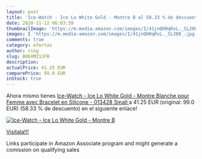```yaml
---
layout: post
title: 'Ice-Watch - Ice Lo White Gold - Montre B al 58.33 % de descuento'
date: 2020-11-12 06:03:59
thumbnailImage: 'https://m.media-amazon.com/images/I/41jnQH0qRxL._SL200_.jpg'
images: [ 'https://m.media-amazon.com/images/I/41jnQH0qRxL._SL200_.jpg' ]
comments: true
category: ofertas
author: ring
slug: B06XMZ1JFB
description:
actualPrice: 41.25 EUR
comparePrice: 99.0 EUR
inStock: true
---
```


Ahora mismo tienes [Ice-Watch - Ice Lo White Gold - Montre Blanche pour Femme avec Bracelet en Silicone - 013428  Small ](https://www.amazon.fr/dp/B06XMZ1JFB/?tag=tolees0d-21) a 41.25 EUR (original: 99.0 EUR) (58.33 %  de descuento) en el siguiente enlace!

[![Ice-Watch - Ice Lo White Gold - Montre B](https://m.media-amazon.com/images/I/41jnQH0qRxL._SL200_.jpg)](https://www.amazon.fr/dp/B06XMZ1JFB/?tag=tolees0d-21)

[Visítala!!!](https://www.amazon.fr/dp/B06XMZ1JFB/?tag=tolees0d-21)

Links participate in Amazon Associate program and might generate a comission on qualifying sales
